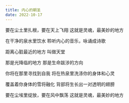 ```yaml
---
title: 内心的朝圣
date: 2022-10-17
---
```


要在尘土里扎根，要在天上飞翔
这就是灵魂，最美妙的地方
<!--more-->
在干净的泉水里饮水
聆听内心的音乐，咏诵成诗歌

距离心脏最近的地方
叫做天堂

那是光降临的地方
那是生命跋涉的方向

你将在那里寻找到自我
将在热泉里洗涤你的身体和心灵

覆盖着你身体的雪将融化
背部将生长出一对透明的翅膀

要在尘埃里绽放，要在风中飘荡
这就是灵魂，最美妙的地方

